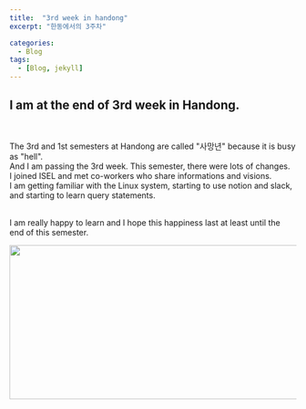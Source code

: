 ```yaml
---
title:  "3rd week in handong"
excerpt: "한동에서의 3주차"

categories:
  - Blog
tags:
  - [Blog, jekyll]
---
```


## I am at the end of 3rd week in Handong. 
<br>

The 3rd and 1st semesters at Handong are called "사망년" because it is busy as "hell". <br>
And I am passing the 3rd week. This semester, there were lots of changes. <br>
I joined ISEL and met co-workers who share informations and visions. <br>
I am getting familiar with the Linux system, starting to use notion and slack, and starting to learn query statements. 

<br> I am really happy to learn and I hope this happiness last at least until the end of this semester. 

<img src = "../../../assets/sudo_boo.png" width = "700" height = "270" >